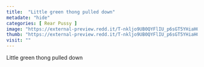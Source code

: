 ```yaml
---
title:  "Little green thong pulled down"
metadate: "hide"
categories: [ Rear Pussy ]
image: "https://external-preview.redd.it/T-nkljo9UB0QYFlIU_p6sGT5YHiaHGdE6Ln6qtV-tXQ.jpg?auto=webp&s=bf69b038e274d386c73eaf79f20687cd8b0b7dc0"
thumb: "https://external-preview.redd.it/T-nkljo9UB0QYFlIU_p6sGT5YHiaHGdE6Ln6qtV-tXQ.jpg?width=960&crop=smart&auto=webp&s=7865fe2c7356b2d504a43a153d774b183c62e8a8"
visit: ""
---
```

Little green thong pulled down
